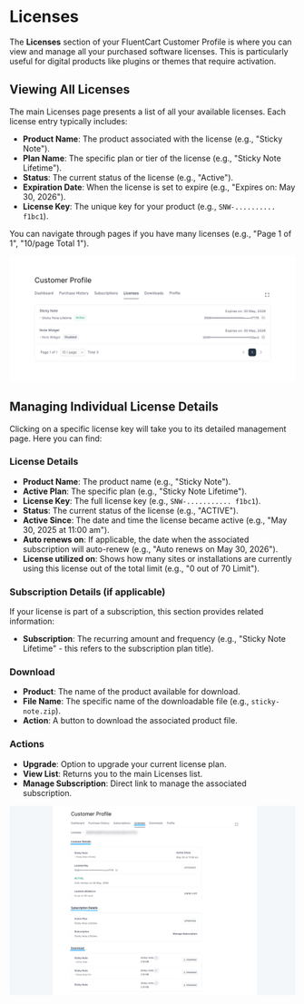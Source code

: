 # Licenses

The **Licenses** section of your FluentCart Customer Profile is where you can view and manage all your purchased software licenses. This is particularly useful for digital products like plugins or themes that require activation.

## Viewing All Licenses

The main Licenses page presents a list of all your available licenses. Each license entry typically includes:

* **Product Name**: The product associated with the license (e.g., "Sticky Note").
* **Plan Name**: The specific plan or tier of the license (e.g., "Sticky Note Lifetime").
* **Status**: The current status of the license (e.g., "Active").
* **Expiration Date**: When the license is set to expire (e.g., "Expires on: May 30, 2026").
* **License Key**: The unique key for your product (e.g., `SNW-.......... f1bc1`).

You can navigate through pages if you have many licenses (e.g., "Page 1 of 1", "10/page Total 1").

![Screenshot of Licenses](/guide/public/images/customer-dashboard/licenses/licenses-1.png)


## Managing Individual License Details

Clicking on a specific license key will take you to its detailed management page. Here you can find:

### License Details
* **Product Name**: The product name (e.g., "Sticky Note").
* **Active Plan**: The specific plan (e.g., "Sticky Note Lifetime").
* **License Key**: The full license key (e.g., `SNW-........... f1bc1`).
* **Status**: The current status of the license (e.g., "ACTIVE").
* **Active Since**: The date and time the license became active (e.g., "May 30, 2025 at 11:00 am").
* **Auto renews on**: If applicable, the date when the associated subscription will auto-renew (e.g., "Auto renews on May 30, 2026").
* **License utilized on**: Shows how many sites or installations are currently using this license out of the total limit (e.g., "0 out of 70 Limit").

### Subscription Details (if applicable)
If your license is part of a subscription, this section provides related information:
* **Subscription**: The recurring amount and frequency (e.g., "Sticky Note Lifetime" - this refers to the subscription plan title).

### Download

* **Product**: The name of the product available for download.
* **File Name**: The specific name of the downloadable file (e.g., `sticky-note.zip`).
* **Action**: A button to download the associated product file.

### Actions
* **Upgrade**: Option to upgrade your current license plan.
* **View List**: Returns you to the main Licenses list.
* **Manage Subscription**: Direct link to manage the associated subscription.

![Screenshot of Licenses](/guide/public/images/customer-dashboard/licenses/licenses-2.png)
